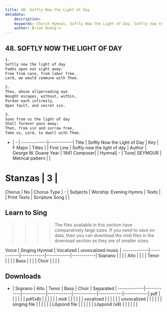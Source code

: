 ```yaml
---
title: 48. Softly Now the Light of Day
metadata:
    description: 
    keywords: Church Hymnal, Softly Now the Light of Day, Softly now the light of day, 
    author: Brian Onang'o
---
```



## 48. SOFTLY NOW THE LIGHT OF DAY

```txt
1.
Softly now the light of day
Fades upon out sight away:
Free from care, from labor free,
Lord, we would commune with Thee.

2.
Thou, whose allpervading eye
Nought escapes, without, within,
Pardon each infirmity,
Open fault, and secret sin.

3.
Soon from us the light of day
Shall forever pass away;
Then, from sin and sorrow free,
Take us, Lord, to dwell with Thee.

```

- |   -  |
-------------|------------|
Title | Softly Now the Light of Day |
Key | F Major |
Titles |  |
First Line | Softly now the light of day |
Author | George W. Doane
Year | 1941
Composer|  |
Hymnal|  - |
Tune| SEYMOUR |
Metrical pattern | |
# Stanzas | 3 |
Chorus | No |
Chorus Type | - |
Subjects | Worship: Evening Hymns |
Texts |  |
Print Texts | 
Scripture Song |  |
  
## Learn to Sing

>>>> The files available in this section have comparatively large sizes. If you need to save on data, then you can download the midi files in the download section as they are of smaller sizes.

Voice |  Singing Hymnal | Vocalized | unvocalized music |
-------------|------------|------------|------------|------------|
Soprano | | | |
Alto | | | |
Tenor | | | |
Bass | | | |
Choir | | | |

## Downloads

- |  Soprano | Alto | Tenor | Bass | Choir | Separated |
-------------|------------|------------|------------|------------|------------|------------|
pdf | | | | | |
pdf(x8) | | | | | |
midi | | | | | |
vocalized | | | | | |
unvocalized | | | | | |
singing file | | | | | |
Lilypond file | | | | | |
Lilypond (x8) | | | | | |
  